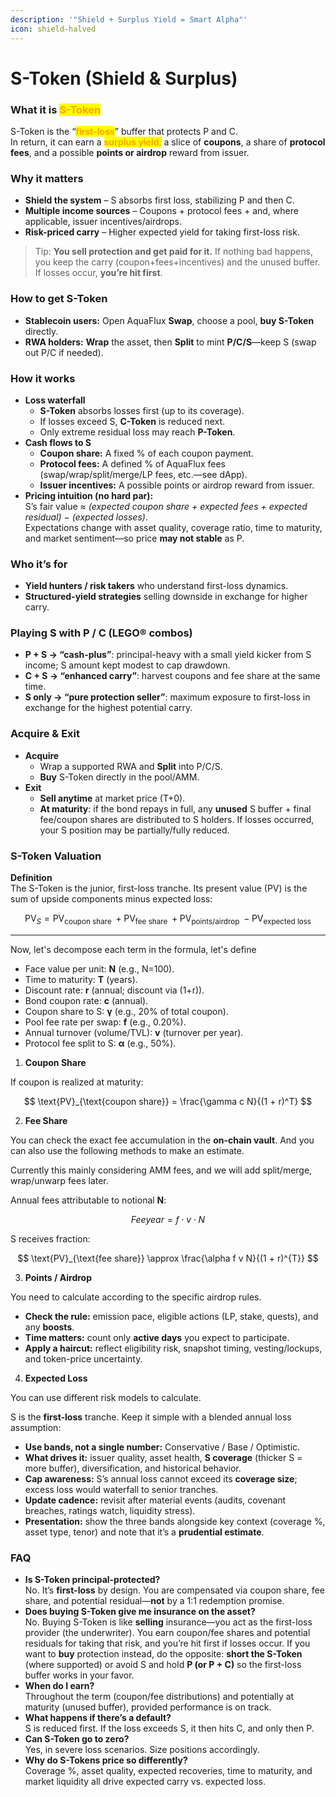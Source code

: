 ```yaml
---
description: '"Shield + Surplus Yield = Smart Alpha"'
icon: shield-halved
---
```


# S-Token (Shield & Surplus)

### What it is <mark style="color:orange;">S-Token</mark>

S-Token is the “<mark style="color:orange;">**first-loss**</mark>” buffer that protects P and C.\
In return, it can earn a <mark style="color:orange;">**surplus yield**</mark><mark style="color:orange;">:</mark> a slice of **coupons**, a share of **protocol fees**, and a possible **points or airdrop** reward from issuer.

### Why it matters

* **Shield the system** – S absorbs first loss, stabilizing P and then C.
* **Multiple income sources** – Coupons + protocol fees + and, where applicable, issuer incentives/airdrops.
* **Risk-priced carry** – Higher expected yield for taking first-loss risk.

> Tip: **You sell protection and get paid for it.** If nothing bad happens, you keep the carry (coupon+fees+incentives) and the unused buffer. If losses occur, **you’re hit first**.

### How to get S-Token

* **Stablecoin users:** Open AquaFlux **Swap**, choose a pool, **buy S-Token** directly.
* **RWA holders:** **Wrap** the asset, then **Split** to mint **P/C/S**—keep S (swap out P/C if needed).

### How it works

* **Loss waterfall**
  * **S-Token** absorbs losses first (up to its coverage).
  * If losses exceed S, **C-Token** is reduced next.
  * Only extreme residual loss may reach **P-Token**.
* **Cash flows to S**
  * **Coupon share:** A fixed % of each coupon payment.
  * **Protocol fees:** A defined % of AquaFlux fees (swap/wrap/split/merge/LP fees, etc.—see dApp).
  * **Issuer incentives:** A possible points or airdrop reward from issuer.
* **Pricing intuition (no hard par):**\
  S’s fair value ≈ _(expected coupon share + expected fees + expected residual)_ − _(expected losses)_.\
  Expectations change with asset quality, coverage ratio, time to maturity, and market sentiment—so price **may not stable** as P.

### Who it’s for

* **Yield hunters / risk takers** who understand first-loss dynamics.
* **Structured-yield strategies** selling downside in exchange for higher carry.

### Playing S with P / C (LEGO® combos)

* **P + S → “cash-plus”**: principal-heavy with a small yield kicker from S income; S amount kept modest to cap drawdown.
* **C + S → “enhanced carry”**: harvest coupons and fee share at the same time.
* **S only → “pure protection seller”**: maximum exposure to first-loss in exchange for the highest potential carry.

### Acquire & Exit

* **Acquire**
  * Wrap a supported RWA and **Split** into P/C/S.
  * **Buy** S-Token directly in the pool/AMM.
* **Exit**
  * **Sell anytime** at market price (T+0).
  * **At maturity**: if the bond repays in full, any **unused** S buffer + final fee/coupon shares are distributed to S holders. If losses occurred, your S position may be partially/fully reduced.

### S-Token Valuation

**Definition**\
The S-Token is the junior, first-loss tranche. Its present value (PV) is the sum of upside components minus expected loss:

$$
\mathrm{PV}_{S}=\mathrm{PV}_{\text {coupon share }}+\mathrm{PV}_{\text {fee share }}+\mathrm{PV}_{\text {points/airdrop }}-\mathrm{PV}_{\text {expected loss }}
$$

***

Now, let's decompose each term in the formula, let's define

* Face value per unit: **N** (e.g., N=100).
* Time to maturity: **T** (years).
* Discount rate: **r** (annual; discount via (1+r)).
* Bond coupon rate: **c** (annual).
* Coupon share to S: **γ** (e.g., 20% of total coupon).
* Pool fee rate per swap: **f** (e.g., 0.20%).
* Annual turnover (volume/TVL): **v** (turnover per year).
* Protocol fee split to S: **α** (e.g., 50%).

1. **Coupon Share**&#x20;

&#x20; If coupon is realized at maturity:

$$
\text{PV}_{\text{coupon share}} = \frac{\gamma c N}{(1 + r)^T}
$$

2. **Fee Share**&#x20;

You can check the exact fee accumulation in the **on-chain vault**. And you can also use the following methods to make an estimate.

Currently this mainly considering AMM fees, and we will add split/merge, wrap/unwarp fees later.

Annual fees attributable to notional **N**:

$$
Feeyear=f⋅v⋅N
$$

S receives fraction:

$$
\text{PV}_{\text{fee share}} \approx \frac{\alpha f v N}{(1 + r)^{T}}
$$

3. **Points / Airdrop**&#x20;

You need to calculate according to the specific airdrop rules.

* **Check the rule:** emission pace, eligible actions (LP, stake, quests), and any **boosts**.
* **Time matters:** count only **active days** you expect to participate.
* **Apply a haircut:** reflect eligibility risk, snapshot timing, vesting/lockups, and token-price uncertainty.

4. **Expected Loss**

You can use different risk models to calculate.

S is the **first-loss** tranche. Keep it simple with a blended annual loss assumption:

* **Use bands, not a single number:** Conservative / Base / Optimistic.
* **What drives it:** issuer quality, asset health, **S coverage** (thicker S = more buffer), diversification, and historical behavior.
* **Cap awareness:** S’s annual loss cannot exceed its **coverage size**; excess loss would waterfall to senior tranches.
* **Update cadence:** revisit after material events (audits, covenant breaches, ratings watch, liquidity stress).
* **Presentation:** show the three bands alongside key context (coverage %, asset type, tenor) and note that it’s a **prudential estimate**.



### FAQ

* **Is S-Token principal-protected?**\
  No. It’s **first-loss** by design. You are compensated via coupon share, fee share, and potential residual—**not** by a 1:1 redemption promise.
* **Does buying S-Token give me insurance on the asset?**\
  No. Buying S-Token is like **selling** insurance—you act as the first-loss provider (the underwriter). You earn coupon/fee shares and potential residuals for taking that risk, and you’re hit first if losses occur. If you want to **buy** protection instead, do the opposite: **short the S-Token** (where supported) or avoid S and hold **P (or P + C)** so the first-loss buffer works in your favor.
* **When do I earn?**\
  Throughout the term (coupon/fee distributions) and potentially at maturity (unused buffer), provided performance is on track.
* **What happens if there’s a default?**\
  S is reduced first. If the loss exceeds S, it then hits C, and only then P.
* **Can S-Token go to zero?**\
  Yes, in severe loss scenarios. Size positions accordingly.
* **Why do S-Tokens price so differently?**\
  Coverage %, asset quality, expected recoveries, time to maturity, and market liquidity all drive expected carry vs. expected loss.

